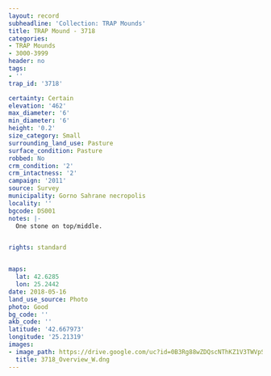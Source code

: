 ```yaml
---
layout: record
subheadline: 'Collection: TRAP Mounds'
title: TRAP Mound - 3718
categories:
- TRAP Mounds
- 3000-3999
header: no
tags:
- ''
trap_id: '3718'

certainty: Certain
elevation: '462'
max_diameter: '6'
min_diameter: '6'
height: '0.2'
size_category: Small
surrounding_land_use: Pasture
surface_condition: Pasture
robbed: No
crm_condition: '2'
crm_intactness: '2'
campaign: '2011'
source: Survey
municipality: Gorno Sahrane necropolis
locality: ''
bgcode: DS001
notes: |-
  One stone on top/middle.


rights: standard


maps:
  lat: 42.6285
  lon: 25.2442
date: 2018-05-16
land_use_source: Photo
photo: Good
bg_code: ''
akb_code: ''
latitude: '42.667973'
longitude: '25.21319'
images:
- image_path: https://drive.google.com/uc?id=0B3Rg88wZDQscNThKZ1V3TWVpSDA
  title: 3718_Overview_W.dng
---
```

